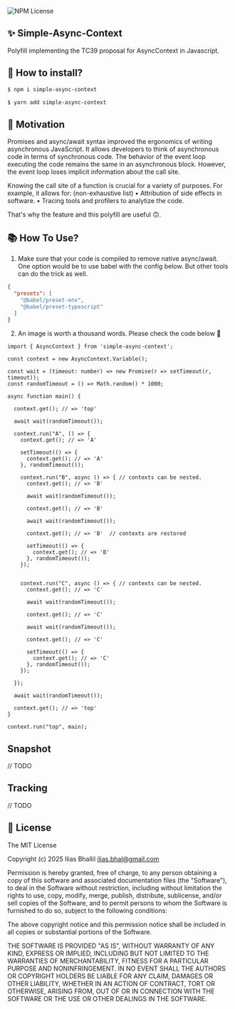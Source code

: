 ![NPM License](https://img.shields.io/npm/l/simple-async-context)

## ✨ Simple-Async-Context
Polyfill implementing the TC39 proposal for AsyncContext in Javascript.

## 💼 How to install?

```sh
$ npm i simple-async-context
```
```sh
$ yarn add simple-async-context
```

## 💪 Motivation
Promises and async/await syntax improved the ergonomics of writing asynchronous JavaScript. It allows developers to think of asynchronous code in terms of synchronous code. The behavior of the event loop executing the code remains the same in an asynchronous block. However, the event loop loses implicit information about the call site.

Knowing the call site of a function is crucial for a variety of purposes. For example, it allows for: (non-exhaustive list)
	•	Attribution of side effects in software.
	•	Tracing tools and profilers to analytize the code.
  
That's why the feature and this polyfill are useful 🙃.


## 📚 How To Use?

1. Make sure that your code is compiled to remove native async/await. One option would be to use babel with the config below. But other tools can do the trick as well.

```json
{
  "presets": [
    "@babel/preset-env",
    "@babel/preset-typescript"
  ]
}
```


2. An image is worth a thousand words.
Please check the code below 🫡

```tsx
import { AsyncContext } from 'simple-async-context';

const context = new AsyncContext.Variable();

const wait = (timeout: number) => new Promise(r => setTimeout(r, timeout));
const randomTimeout = () => Math.random() * 1000;

async function main() {

  context.get(); // => 'top'

  await wait(randomTimeout());

  context.run("A", () => {
    context.get(); // => 'A'

    setTimeout(() => {
      context.get(); // => 'A'
    }, randomTimeout());

    context.run("B", async () => { // contexts can be nested.
      context.get(); // => 'B'

      await wait(randomTimeout());

      context.get(); // => 'B'

      await wait(randomTimeout());

      context.get(); // => 'B'  // contexts are restored 

      setTimeout(() => {
        context.get(); // => 'B'
      }, randomTimeout());
    });


    context.run("C", async () => { // contexts can be nested.
      context.get(); // => 'C'

      await wait(randomTimeout());

      context.get(); // => 'C'

      await wait(randomTimeout());

      context.get(); // => 'C' 

      setTimeout(() => {
        context.get(); // => 'C'
      }, randomTimeout());
    });

  });

  await wait(randomTimeout());

  context.get(); // => 'top'
}

context.run("top", main);

```

## Snapshot

// TODO

## Tracking

// TODO


## :book: License

The MIT License

Copyright (c) 2025 Ilias Bhallil <ilias.bhal@gmail.com>

Permission is hereby granted, free of charge, to any person obtaining a copy
of this software and associated documentation files (the "Software"), to deal
in the Software without restriction, including without limitation the rights
to use, copy, modify, merge, publish, distribute, sublicense, and/or sell
copies of the Software, and to permit persons to whom the Software is
furnished to do so, subject to the following conditions:

The above copyright notice and this permission notice shall be included in all
copies or substantial portions of the Software.

THE SOFTWARE IS PROVIDED "AS IS", WITHOUT WARRANTY OF ANY KIND, EXPRESS OR
IMPLIED, INCLUDING BUT NOT LIMITED TO THE WARRANTIES OF MERCHANTABILITY,
FITNESS FOR A PARTICULAR PURPOSE AND NONINFRINGEMENT. IN NO EVENT SHALL THE
AUTHORS OR COPYRIGHT HOLDERS BE LIABLE FOR ANY CLAIM, DAMAGES OR OTHER
LIABILITY, WHETHER IN AN ACTION OF CONTRACT, TORT OR OTHERWISE, ARISING FROM,
OUT OF OR IN CONNECTION WITH THE SOFTWARE OR THE USE OR OTHER DEALINGS IN THE
SOFTWARE.
